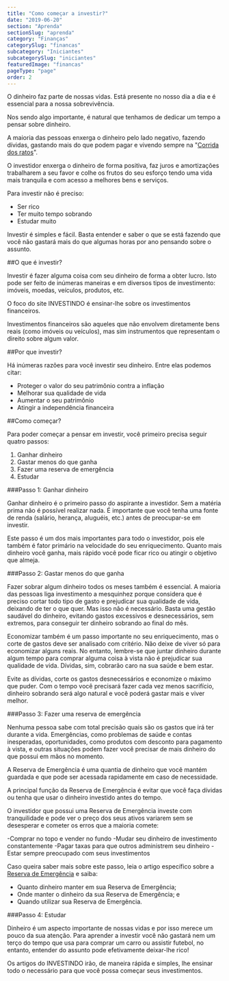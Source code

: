 ```yaml
---
title: "Como começar a investir?"
date: "2019-06-20"
section: "Aprenda"
sectionSlug: "aprenda"
category: "Finanças"
categorySlug: "financas"
subcategory: "Iniciantes"
subcategorySlug: "iniciantes"
featuredImage: "financas"
pageType: "page"
order: 2
---
```


O dinheiro faz parte de nossas vidas. Está presente no nosso dia a dia e é essencial para a nossa sobrevivência.

Nos sendo algo importante, é natural que tenhamos de dedicar um tempo a pensar sobre dinheiro.

A maioria das pessoas enxerga o dinheiro pelo lado negativo, fazendo dívidas, gastando mais do que podem pagar e vivendo sempre na "[Corrida dos ratos](https://pt.wikipedia.org/wiki/Corrida_dos_ratos)".

O investidor enxerga o dinheiro de forma positiva, faz juros e amortizações trabalharem a seu favor e colhe os frutos do seu esforço tendo uma vida mais tranquila e com acesso a melhores bens e serviços.

Para investir não é preciso:

- Ser rico
- Ter muito tempo sobrando
- Estudar muito

Investir é simples e fácil. Basta entender e saber o que se está fazendo que você não gastará mais do que algumas horas por ano pensando sobre o assunto.

##O que é investir?

Investir é fazer alguma coisa com seu dinheiro de forma a obter lucro. Isto pode ser feito de inúmeras maneiras e em diversos tipos de investimento: imóveis, moedas, veículos, produtos, etc.

O foco do site INVESTINDO é ensinar-lhe sobre os investimentos financeiros.

Investimentos financeiros são aqueles que não envolvem diretamente bens reais (como imóveis ou veículos), mas sim instrumentos que representam o direito sobre algum valor.

##Por que investir?

Há inúmeras razões para você investir seu dinheiro. Entre elas podemos citar:

- Proteger o valor do seu patrimônio contra a inflação
- Melhorar sua qualidade de vida
- Aumentar o seu patrimônio
- Atingir a independência financeira

##Como começar?

Para poder começar a pensar em investir, você primeiro precisa seguir quatro passos:

1. Ganhar dinheiro
2. Gastar menos do que ganha
3. Fazer uma reserva de emergência
4. Estudar

###Passo 1: Ganhar dinheiro

Ganhar dinheiro é o primeiro passo do aspirante a investidor. Sem a matéria prima não é possível realizar nada. É importante que você tenha uma fonte de renda (salário, herança, aluguéis, etc.) antes de preocupar-se em investir.

Este passo é um dos mais importantes para todo o investidor, pois ele também é fator primário na velocidade do seu enriquecimento. Quanto mais dinheiro você ganha, mais rápido você pode ficar rico ou atingir o objetivo que almeja.

###Passo 2: Gastar menos do que ganha

Fazer sobrar algum dinheiro todos os meses também é essencial. A maioria das pessoas liga investimento a mesquinhez porque considera que é preciso cortar todo tipo de gasto e prejudicar sua qualidade de vida, deixando de ter o que quer. Mas isso não é necessário. Basta uma gestão saudável do dinheiro, evitando gastos excessivos e desnecessários, sem extremos, para conseguir ter dinheiro sobrando ao final do mês.

Economizar também é um passo importante no seu enriquecimento, mas o corte de gastos deve ser analisado com critério. Não deixe de viver só para economizar alguns reais. No entanto, lembre-se que juntar dinheiro durante algum tempo para comprar alguma coisa à vista não é prejudicar sua qualidade de vida. Dívidas, sim, cobrarão caro na sua saúde e bem estar.

Evite as dívidas, corte os gastos desnecessários e economize o máximo que puder. Com o tempo você precisará fazer cada vez menos sacrifício, dinheiro sobrando será algo natural e você poderá gastar mais e viver melhor.

###Passo 3: Fazer uma reserva de emergência

Nenhuma pessoa sabe com total precisão quais são os gastos que irá ter durante a vida. Emergências, como problemas de saúde e contas inesperadas, oportunidades, como produtos com desconto para pagamento à vista, e outras situações podem fazer você precisar de mais dinheiro do que possui em mãos no momento.

A Reserva de Emergência é uma quantia de dinheiro que você mantém guardada e que pode ser acessada rapidamente em caso de necessidade.

A principal função da Reserva de Emergência é evitar que você faça dívidas ou tenha que usar o dinheiro investido antes do tempo.

O investidor que possui uma Reserva de Emergência investe com tranquilidade e pode ver o preço dos seus ativos variarem sem se desesperar e cometer os erros que a maioria comete:

-Comprar no topo e vender no fundo
-Mudar seu dinheiro de investimento constantemente
-Pagar taxas para que outros administrem seu dinheiro
-Estar sempre preocupado com seus investimentos

Caso queira saber mais sobre este passo, leia o artigo específico sobre a [Reserva de Emergência](/financas/iniciantes/reserva-de-emergencia) e saiba:

- Quanto dinheiro manter em sua Reserva de Emergência;
- Onde manter o dinheiro da sua Reserva de Emergência; e
- Quando utilizar sua Reserva de Emergência.

###Passo 4: Estudar

Dinheiro é um aspecto importante de nossas vidas e por isso merece um pouco da sua atenção. Para aprender a investir você não gastará nem um terço do tempo que usa para comprar um carro ou assistir futebol, no entanto, entender do assunto pode efetivamente deixar-lhe rico!

Os artigos do INVESTINDO irão, de maneira rápida e simples, lhe ensinar todo o necessário para que você possa começar seus investimentos.